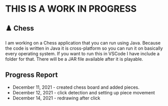 # THIS IS A WORK IN PROGRESS

## ♟️ Chess

I am working on a Chess application that you can run using Java. Because the code is written in Java it is cross-platform so you can run it on basically every operating system. If you want to run this in VSCode I have include a folder for that. There will be a JAR file available after it is playable.

## Progress Report

 - December 11, 2021 - created chess board and added pieces.
 - December 12, 2021 - click detection and setting up piece movement
 - December 14, 2021 - redrawing after click
